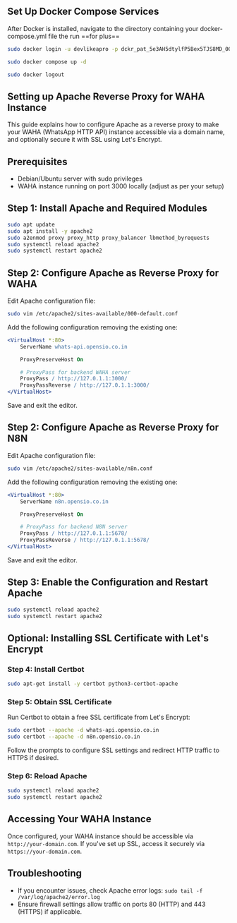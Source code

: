 ## Set Up Docker Compose Services
After Docker is installed, navigate to the directory containing your docker-compose.yml file the run ==for plus==

```bash
sudo docker login -u devlikeapro -p dckr_pat_5e3AH5dtylfP5Bex5TJS8MD_0Os

sudo docker compose up -d

sudo docker logout
```

## Setting up Apache Reverse Proxy for WAHA Instance

This guide explains how to configure Apache as a reverse proxy to make your WAHA (WhatsApp HTTP API) instance accessible via a domain name, and optionally secure it with SSL using Let's Encrypt.

## Prerequisites

- Debian/Ubuntu server with sudo privileges
- WAHA instance running on port 3000 locally (adjust as per your setup)

## Step 1: Install Apache and Required Modules

```bash
sudo apt update
sudo apt install -y apache2
sudo a2enmod proxy proxy_http proxy_balancer lbmethod_byrequests
sudo systemctl reload apache2
sudo systemctl restart apache2
```

## Step 2: Configure Apache as Reverse Proxy for WAHA

Edit Apache configuration file:

```bash
sudo vim /etc/apache2/sites-available/000-default.conf
```

Add the following configuration removing the existing one:

```apache
<VirtualHost *:80>
    ServerName whats-api.opensio.co.in

    ProxyPreserveHost On

    # ProxyPass for backend WAHA server
    ProxyPass / http://127.0.1.1:3000/
    ProxyPassReverse / http://127.0.1.1:3000/
</VirtualHost>
```

Save and exit the editor.

## Step 2: Configure Apache as Reverse Proxy for N8N

Edit Apache configuration file:

```bash
sudo vim /etc/apache2/sites-available/n8n.conf
```

Add the following configuration removing the existing one:

```apache
<VirtualHost *:80>
    ServerName n8n.opensio.co.in

    ProxyPreserveHost On

    # ProxyPass for backend N8N server
    ProxyPass / http://127.0.1.1:5678/
    ProxyPassReverse / http://127.0.1.1:5678/
</VirtualHost>
```

Save and exit the editor.

## Step 3: Enable the Configuration and Restart Apache

```bash
sudo systemctl reload apache2
sudo systemctl restart apache2
```

## Optional: Installing SSL Certificate with Let's Encrypt

### Step 4: Install Certbot

```bash
sudo apt-get install -y certbot python3-certbot-apache
```

### Step 5: Obtain SSL Certificate

Run Certbot to obtain a free SSL certificate from Let's Encrypt:

```bash
sudo certbot --apache -d whats-api.opensio.co.in
sudo certbot --apache -d n8n.opensio.co.in
```

Follow the prompts to configure SSL settings and redirect HTTP traffic to HTTPS if desired.

### Step 6: Reload Apache

```bash
sudo systemctl reload apache2
sudo systemctl restart apache2
```

## Accessing Your WAHA Instance

Once configured, your WAHA instance should be accessible via `http://your-domain.com`. If you've set up SSL, access it securely via `https://your-domain.com`.

## Troubleshooting

- If you encounter issues, check Apache error logs: `sudo tail -f /var/log/apache2/error.log`
- Ensure firewall settings allow traffic on ports 80 (HTTP) and 443 (HTTPS) if applicable.
